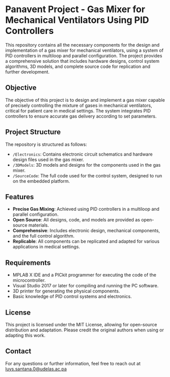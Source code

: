 # Panavent Project - Gas Mixer for Mechanical Ventilators Using PID Controllers

This repository contains all the necessary components for the design and implementation of a gas mixer for mechanical ventilators, using a system of PID controllers in multiloop and parallel configuration. The project provides a comprehensive solution that includes hardware designs, control system algorithms, 3D models, and complete source code for replication and further development.

## Objective

The objective of this project is to design and implement a gas mixer capable of precisely controlling the mixture of gases in mechanical ventilators, critical for patient care in medical settings. The system integrates PID controllers to ensure accurate gas delivery according to set parameters.

## Project Structure

The repository is structured as follows:

- `/Electronics`: Contains electronic circuit schematics and hardware design files used in the gas mixer.
- `/3DModels`: 3D models and designs for the components used in the gas mixer.
- `/SourceCode`: The full code used for the control system, designed to run on the embedded platform.

## Features

- **Precise Gas Mixing**: Achieved using PID controllers in a multiloop and parallel configuration.
- **Open Source**: All designs, code, and models are provided as open-source materials.
- **Comprehensive**: Includes electronic design, mechanical components, and the full control algorithm.
- **Replicable**: All components can be replicated and adapted for various applications in medical settings.

## Requirements

- MPLAB X IDE and a PICkit programmer for executing the code of the microcontroller.
- Visual Studio 2017 or later for compiling and running the PC software.
- 3D printer for generating the physical components.
- Basic knowledge of PID control systems and electronics.
  
## License
This project is licensed under the MIT License, allowing for open-source distribution and adaptation. Please credit the original authors when using or adapting this work.

## Contact
For any questions or further information, feel free to reach out at luys.santana.0@udelas.ac.pa
